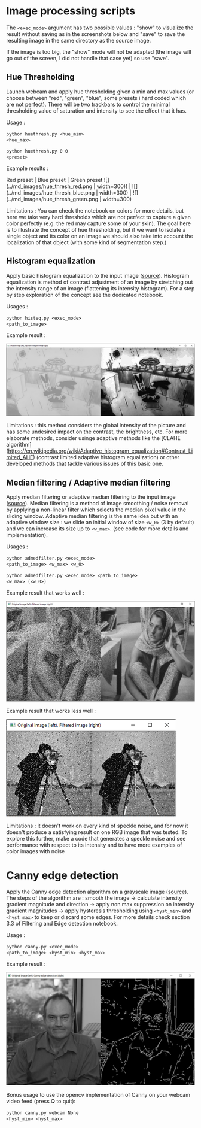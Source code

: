 # Image processing scripts

The <code><exec_mode></code> argument has two possible values : "show" to visualize the result without saving as in the screenshots below and "save" to save the resulting image in the same directory as the source image.

If the image is too big, the "show" mode will not be adapted (the image will go out of the screen, I did not handle that case yet) so use "save".

## Hue Thresholding

Launch webcam and apply hue thresholding given a min and max values (or choose between "red", "green", "blue", some presets i hard coded which are not perfect). There will be two trackbars to control the minimal thresholding value of saturation and intensity to see the effect that it has.

Usage :
    <pre><code>python huethresh.py <hue_min> <hue_max></code></pre>
    <pre><code>python huethresh.py 0 0 &lt;preset&gt;</code></pre>

Example results :

Red preset | Blue preset | Green preset
![](../md_images/hue_thresh_red.png | width=300))  |  ![](../md_images/hue_thresh_blue.png | width=300) | ![](../md_images/hue_thresh_green.png | width=300)

Limitations : 
You can check the notebook on colors for more details, but here we take very hard thresholds which are not perfect to capture a given color perfectly (e.g. the red may capture some of your skin). The goal here is to illustrate the concept of hue thresholding, but if we want to isolate a single object and its color on an image we should also take into account the localization of that object (with some kind of segmentation step.)

## Histogram equalization

Apply basic histogram equalization to the input image ([source](https://en.wikipedia.org/wiki/Histogram_equalization)). Histogram equalization is method of contrast adjustment of an image by stretching out the intensity range of an image (flattening its intensity histogram). For a step by step exploration of the concept see the dedicated notebook.

Usages :
    <pre><code>python histeq.py <exec_mode> <path_to_image></code></pre>

Example result :

![](../md_images/histeq_example.png)

Limitations : this method considers the global intensity of the picture and has some undesired impact on the contrast, the brightness, etc. For more elaborate methods, consider usinge adaptive methods like the [CLAHE algorithm] (https://en.wikipedia.org/wiki/Adaptive_histogram_equalization#Contrast_Limited_AHE) (contrast limited adaptive histogram equalization) or other developed methods that tackle various issues of this basic one.

## Median filtering / Adaptive median filtering

Apply median filtering or adaptive median filtering to the input image ([source](https://en.wikipedia.org/wiki/Median_filter)). Median filtering is a method of image smoothing / noise removal by applying a non-linear filter which selects the median pixel value in the sliding window. Adaptive median filtering is the same idea but with an adaptive window size : we slide an initial window of size <code><w_0></code> (3 by default) and we can increase its size up to <code><w_max></code>. (see code for more details and implementation).

Usages :
    <pre><code>python admedfilter.py <exec_mode> <path_to_image> <w_max> <w_0></code></pre>
    <pre><code>python admedfilter.py <exec_mode> <path_to_image> <w_max> (<w_0>)</code></pre>

Example result that works well :

![](../md_images/admed_example1.png)

Example result that works less well :

![](../md_images/admed_example2.png)

Limitations : it doesn't work on every kind of speckle noise, and for now it doesn't produce a satisfying result on one RGB image that was tested. To explore this further, make a code that generates a speckle noise and see performance with respect to its intensity and to have more examples of color images with noise

# Canny edge detection

Apply the Canny edge detection algorithm on a grayscale image ([source](https://en.wikipedia.org/wiki/Canny_edge_detector)). The steps of the algorithm are : smooth the image -> calculate intensity gradient magnitude and direction -> apply non max suppression on intensity gradient magnitudes -> apply hysteresis thresholding using <code><hyst_min></code> and <code><hyst_max></code> to keep or discard some edges. For more details check section 3.3 of Filtering and Edge detection notebook. 

Usage : 
    <pre><code>python canny.py <exec_mode> <path_to_image> <hyst_min> <hyst_max></code></pre>

Example result :

![](../md_images/canny_example.png)

Bonus usage to use the opencv implementation of Canny on your webcam video feed (press Q to quit): 
    <pre><code>python canny.py webcam None <hyst_min> <hyst_max></code></pre>